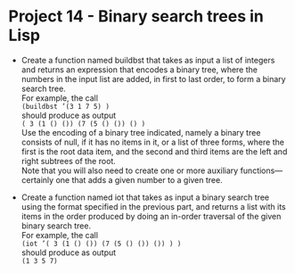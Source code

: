 # Project 14 - Binary search trees in Lisp

- Create a function named buildbst that takes as input a list of integers and returns an expression that encodes a binary tree, where the numbers in the input list are added, in first to last order, to form a binary search tree.  
For example, the call  
```(buildbst ’(3 1 7 5) )```  
should produce as output  
```( 3 (1 () ()) (7 (5 () ()) () )```  
Use the encoding of a binary tree indicated, namely a binary tree consists of null, if it has no items in it, or a list of three forms, where the first is the root data item, and the second and third items are the left and right subtrees of the root.  
Note that you will also need to create one or more auxiliary functions—certainly one that adds a given number to a given tree.

- Create a function named iot that takes as input a binary search tree using the format specified in the previous part, and returns a list with its items in the order produced by doing an in-order traversal of the given binary search tree.  
For example, the call  
```(iot ’( 3 (1 () ()) (7 (5 () ()) ()) ) )```  
should produce as output  
```(1 3 5 7)```
